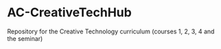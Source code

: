 # AC-CreativeTechHub
Repository for the Creative Technology curriculum (courses 1, 2, 3, 4 and the seminar)
